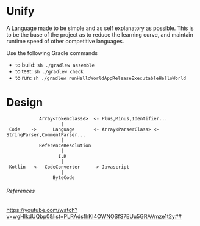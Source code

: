 # Unify

A Language made to be simple and as self explanatory as possible. This is to be the base of the
project as to reduce
the learning curve, and maintain runtime speed of other competitive languages.

Use the following Gradle commands

* to build: `sh ./gradlew assemble`
* to test: `sh ./gradlew check`
* to run:  `sh ./gradlew runHelloWorldAppReleaseExecutableHelloWorld`

# Design

                Array<TokenClasse>  <- Plus,Minus,Identifier...
                        |
     Code    ->      Language       <- Array<ParserClass> <- StringParser,CommentParser...
                        |
                ReferenceResolution
                        |
                       I.R 
                        |
     Kotlin   <-  CodeConverter     -> Javascript
                        | 
                     ByteCode


###### References
https://youtube.com/watch?v=wgHIkdUQbp0&list=PLRAdsfhKI4OWNOSfS7EUu5GRAVmze1t2y##
